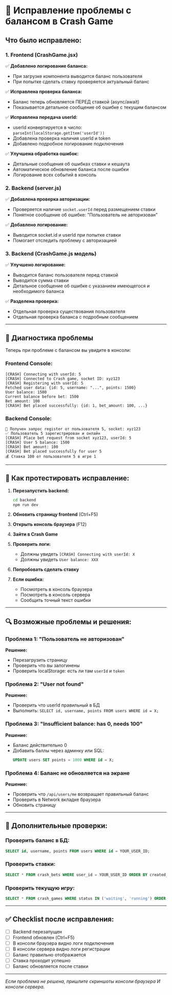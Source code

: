 # 🔧 Исправление проблемы с балансом в Crash Game

## Что было исправлено:

### 1. Frontend (CrashGame.jsx)

✅ **Добавлено логирование баланса:**
- При загрузке компонента выводится баланс пользователя
- При попытке сделать ставку проверяется актуальный баланс

✅ **Исправлена проверка баланса:**
- Баланс теперь обновляется ПЕРЕД ставкой (async/await)
- Показывается детальное сообщение об ошибке с текущим балансом

✅ **Исправлена передача userId:**
- userId конвертируется в число: `parseInt(localStorage.getItem('userId'))`
- Добавлена проверка наличия userId и token
- Добавлено подробное логирование подключения

✅ **Улучшена обработка ошибок:**
- Детальные сообщения об ошибках ставки и кешаута
- Автоматическое обновление баланса после ошибки
- Логирование всех событий в консоль

### 2. Backend (server.js)

✅ **Добавлена проверка авторизации:**
- Проверяется наличие `socket.userId` перед размещением ставки
- Понятное сообщение об ошибке: "Пользователь не авторизован"

✅ **Добавлено логирование:**
- Выводится socket.id и userId при попытке ставки
- Помогает отследить проблему с авторизацией

### 3. Backend (CrashGame.js модель)

✅ **Улучшено логирование:**
- Выводится баланс пользователя перед ставкой
- Выводится сумма ставки
- Детальное сообщение об ошибке с указанием имеющегося и необходимого баланса

✅ **Разделена проверка:**
- Отдельная проверка существования пользователя
- Отдельная проверка баланса с подробным сообщением

---

## 🐛 Диагностика проблемы

Теперь при проблеме с балансом вы увидите в консоли:

### Frontend Console:
```
[CRASH] Connecting with userId: 5
[CRASH] Connected to Crash game, socket ID: xyz123
[CRASH] Registering with userId: 5
Fetched user data: {id: 5, username: "...", points: 1500}
User balance: 1500
Current balance before bet: 1500
Bet amount: 100
[CRASH] Bet placed successfully: {id: 1, bet_amount: 100, ...}
```

### Backend Console:
```
🔔 Получен запрос register от пользователя 5, socket: xyz123
✅ Пользователь 5 зарегистрирован и онлайн
[CRASH] Place bet request from socket xyz123, userId: 5
[CRASH] User 5 balance: 1500
[CRASH] Bet amount: 100
[CRASH] Bet placed successfully for user 5
💰 Ставка 100 от пользователя 5 в игре 1
```

---

## 🚀 Как протестировать исправление:

1. **Перезапустить backend:**
   ```bash
   cd backend
   npm run dev
   ```

2. **Обновить страницу frontend** (Ctrl+F5)

3. **Открыть консоль браузера** (F12)

4. **Зайти в Crash Game**

5. **Проверить логи:**
   - Должны увидеть `[CRASH] Connecting with userId: X`
   - Должны увидеть `User balance: XXX`

6. **Попробовать сделать ставку**

7. **Если ошибка:**
   - Посмотреть в консоль браузера
   - Посмотреть в консоль сервера
   - Сообщить точный текст ошибки

---

## 🔍 Возможные проблемы и решения:

### Проблема 1: "Пользователь не авторизован"
**Решение:** 
- Перезагрузить страницу
- Проверить что вы залогинены
- Проверить localStorage: есть ли там `userId` и `token`

### Проблема 2: "User not found"
**Решение:**
- Проверить что userId правильный в БД
- Выполнить: `SELECT id, username, points FROM users WHERE id = X;`

### Проблема 3: "Insufficient balance: has 0, needs 100"
**Решение:**
- Баланс действительно 0
- Добавить баллы через админку или SQL:
  ```sql
  UPDATE users SET points = 1000 WHERE id = X;
  ```

### Проблема 4: Баланс не обновляется на экране
**Решение:**
- Проверить что `/api/users/me` возвращает правильный баланс
- Проверить в Network вкладке браузера
- Обновить страницу

---

## 📝 Дополнительные проверки:

### Проверить баланс в БД:
```sql
SELECT id, username, points FROM users WHERE id = YOUR_USER_ID;
```

### Проверить ставки:
```sql
SELECT * FROM crash_bets WHERE user_id = YOUR_USER_ID ORDER BY created_at DESC LIMIT 5;
```

### Проверить текущую игру:
```sql
SELECT * FROM crash_games WHERE status IN ('waiting', 'running') ORDER BY created_at DESC LIMIT 1;
```

---

## ✅ Checklist после исправления:

- [ ] Backend перезапущен
- [ ] Frontend обновлен (Ctrl+F5)
- [ ] В консоли браузера видно логи подключения
- [ ] В консоли сервера видно логи регистрации
- [ ] Баланс правильно отображается
- [ ] Ставка проходит успешно
- [ ] Баланс обновляется после ставки

---

*Если проблема не решена, пришлите скриншоты консоли браузера И консоли сервера.*
